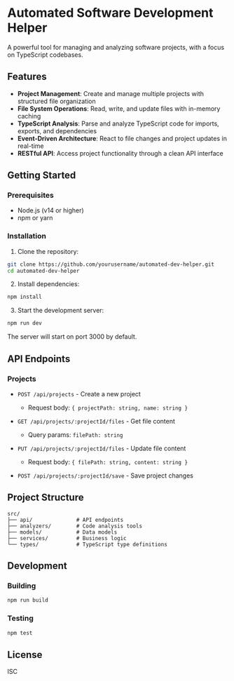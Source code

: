 # Automated Software Development Helper

A powerful tool for managing and analyzing software projects, with a focus on TypeScript codebases.

## Features

- **Project Management**: Create and manage multiple projects with structured file organization
- **File System Operations**: Read, write, and update files with in-memory caching
- **TypeScript Analysis**: Parse and analyze TypeScript code for imports, exports, and dependencies
- **Event-Driven Architecture**: React to file changes and project updates in real-time
- **RESTful API**: Access project functionality through a clean API interface

## Getting Started

### Prerequisites

- Node.js (v14 or higher)
- npm or yarn

### Installation

1. Clone the repository:
```bash
git clone https://github.com/yourusername/automated-dev-helper.git
cd automated-dev-helper
```

2. Install dependencies:
```bash
npm install
```

3. Start the development server:
```bash
npm run dev
```

The server will start on port 3000 by default.

## API Endpoints

### Projects

- `POST /api/projects` - Create a new project
  - Request body: `{ projectPath: string, name: string }`

- `GET /api/projects/:projectId/files` - Get file content
  - Query params: `filePath: string`

- `PUT /api/projects/:projectId/files` - Update file content
  - Request body: `{ filePath: string, content: string }`

- `POST /api/projects/:projectId/save` - Save project changes

## Project Structure

```
src/
├── api/              # API endpoints
├── analyzers/        # Code analysis tools
├── models/           # Data models
├── services/         # Business logic
└── types/            # TypeScript type definitions
```

## Development

### Building

```bash
npm run build
```

### Testing

```bash
npm test
```

## License

ISC
